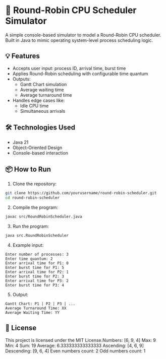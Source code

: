 # 🧠 Round-Robin CPU Scheduler Simulator

A simple console-based simulator to model a Round-Robin CPU scheduler. Built in Java to mimic operating system-level process scheduling logic.

## 💡 Features

- Accepts user input: process ID, arrival time, burst time
- Applies Round-Robin scheduling with configurable time quantum
- Outputs:
  - Gantt Chart simulation
  - Average waiting time
  - Average turnaround time
- Handles edge cases like:
  - Idle CPU time
  - Simultaneous arrivals

## 🛠️ Technologies Used

- Java 21
- Object-Oriented Design
- Console-based interaction

## 📦 How to Run

1. Clone the repository:
```bash
git clone https://github.com/yourusername/round-robin-scheduler.git
cd round-robin-scheduler
```

2. Compile the program:
```bash
javac src/RoundRobinScheduler.java
```

3. Run the program:
```bash
java src.RoundRobinScheduler
```

4. Example input:
```
Enter number of processes: 3
Enter time quantum: 2
Enter arrival time for P1: 0
Enter burst time for P1: 5
Enter arrival time for P2: 1
Enter burst time for P2: 3
Enter arrival time for P3: 2
Enter burst time for P3: 4
```

5. Output:
```
Gantt Chart: P1 | P2 | P3 | ...
Average Turnaround Time: XX
Average Waiting Time: YY
```

## 📄 License

This project is licensed under the MIT License.Numbers: [6, 9, 4]
Max: 9
Min: 4
Sum: 19
Average: 6.333333333333333
Ascending: [4, 6, 9]
Descending: [9, 6, 4]
Even numbers count: 2
Odd numbers count: 1
